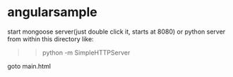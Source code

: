 # angularsample

start mongoose server(just double click it, starts at 8080) or python server from within this directory like:
>> python -m SimpleHTTPServer

goto main.html
